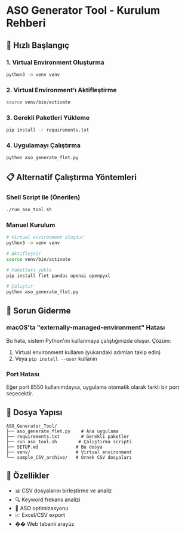 # ASO Generator Tool - Kurulum Rehberi

## 🚀 Hızlı Başlangıç

### 1. Virtual Environment Oluşturma
```bash
python3 -m venv venv
```

### 2. Virtual Environment'ı Aktifleştirme
```bash
source venv/bin/activate
```

### 3. Gerekli Paketleri Yükleme
```bash
pip install -r requirements.txt
```

### 4. Uygulamayı Çalıştırma
```bash
python aso_generate_flet.py
```

## 📋 Alternatif Çalıştırma Yöntemleri

### Shell Script ile (Önerilen)
```bash
./run_aso_tool.sh
```

### Manuel Kurulum
```bash
# Virtual environment oluştur
python3 -m venv venv

# Aktifleştir
source venv/bin/activate

# Paketleri yükle
pip install flet pandas openai openpyxl

# Çalıştır
python aso_generate_flet.py
```

## 🔧 Sorun Giderme

### macOS'ta "externally-managed-environment" Hatası
Bu hata, sistem Python'ını kullanmaya çalıştığınızda oluşur. Çözüm:
1. Virtual environment kullanın (yukarıdaki adımları takip edin)
2. Veya `pip install --user` kullanın

### Port Hatası
Eğer port 8550 kullanımdaysa, uygulama otomatik olarak farklı bir port seçecektir.

## 📁 Dosya Yapısı
```
ASO_Generator_Tool/
├── aso_generate_flet.py    # Ana uygulama
├── requirements.txt        # Gerekli paketler
├── run_aso_tool.sh        # Çalıştırma scripti
├── SETUP.md              # Bu dosya
├── venv/                 # Virtual environment
└── sample_CSV_archive/   # Örnek CSV dosyaları
```

## 🎯 Özellikler
- 📊 CSV dosyalarını birleştirme ve analiz
- 🔍 Keyword frekans analizi
- 🎯 ASO optimizasyonu
- 📈 Excel/CSV export
- �� Web tabanlı arayüz 